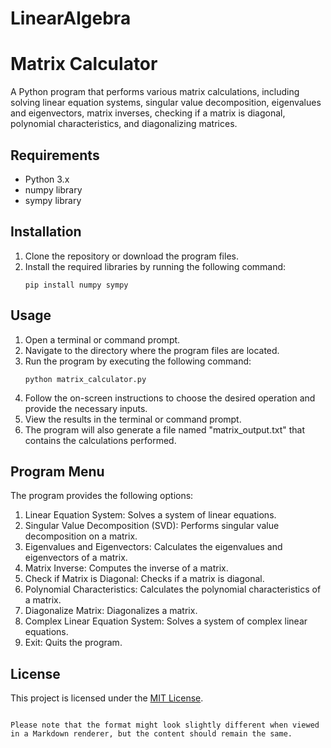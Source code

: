 # LinearAlgebra

# Matrix Calculator

A Python program that performs various matrix calculations, including solving linear equation systems, singular value decomposition, eigenvalues and eigenvectors, matrix inverses, checking if a matrix is diagonal, polynomial characteristics, and diagonalizing matrices.

## Requirements

- Python 3.x
- numpy library
- sympy library

## Installation

1. Clone the repository or download the program files.
2. Install the required libraries by running the following command:
   ```
   pip install numpy sympy
   ```

## Usage

1. Open a terminal or command prompt.
2. Navigate to the directory where the program files are located.
3. Run the program by executing the following command:
   ```
   python matrix_calculator.py
   ```
4. Follow the on-screen instructions to choose the desired operation and provide the necessary inputs.
5. View the results in the terminal or command prompt.
6. The program will also generate a file named "matrix_output.txt" that contains the calculations performed.

## Program Menu

The program provides the following options:

1. Linear Equation System: Solves a system of linear equations.
2. Singular Value Decomposition (SVD): Performs singular value decomposition on a matrix.
3. Eigenvalues and Eigenvectors: Calculates the eigenvalues and eigenvectors of a matrix.
4. Matrix Inverse: Computes the inverse of a matrix.
5. Check if Matrix is Diagonal: Checks if a matrix is diagonal.
6. Polynomial Characteristics: Calculates the polynomial characteristics of a matrix.
7. Diagonalize Matrix: Diagonalizes a matrix.
8. Complex Linear Equation System: Solves a system of complex linear equations.
9. Exit: Quits the program.

## License

This project is licensed under the [MIT License](LICENSE).
```

Please note that the format might look slightly different when viewed in a Markdown renderer, but the content should remain the same.
